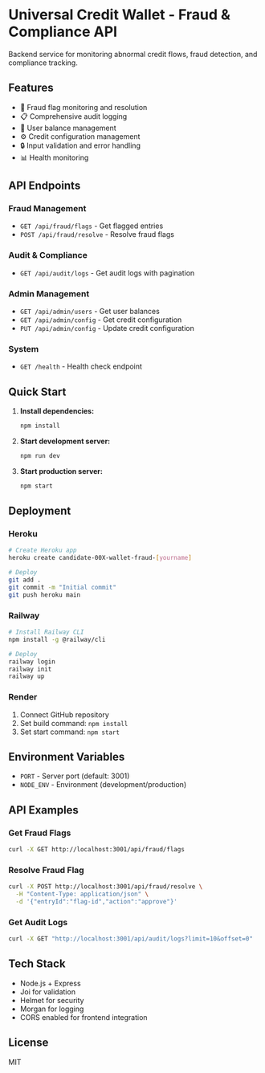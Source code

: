 # Universal Credit Wallet - Fraud & Compliance API

Backend service for monitoring abnormal credit flows, fraud detection, and compliance tracking.

## Features

- 🚨 Fraud flag monitoring and resolution
- 📋 Comprehensive audit logging
- 👥 User balance management
- ⚙️ Credit configuration management
- 🔒 Input validation and error handling
- 📊 Health monitoring

## API Endpoints

### Fraud Management
- `GET /api/fraud/flags` - Get flagged entries
- `POST /api/fraud/resolve` - Resolve fraud flags

### Audit & Compliance
- `GET /api/audit/logs` - Get audit logs with pagination

### Admin Management
- `GET /api/admin/users` - Get user balances
- `GET /api/admin/config` - Get credit configuration
- `PUT /api/admin/config` - Update credit configuration

### System
- `GET /health` - Health check endpoint

## Quick Start

1. **Install dependencies:**
   ```bash
   npm install
   ```

2. **Start development server:**
   ```bash
   npm run dev
   ```

3. **Start production server:**
   ```bash
   npm start
   ```

## Deployment

### Heroku
```bash
# Create Heroku app
heroku create candidate-00X-wallet-fraud-[yourname]

# Deploy
git add .
git commit -m "Initial commit"
git push heroku main
```

### Railway
```bash
# Install Railway CLI
npm install -g @railway/cli

# Deploy
railway login
railway init
railway up
```

### Render
1. Connect GitHub repository
2. Set build command: `npm install`
3. Set start command: `npm start`

## Environment Variables

- `PORT` - Server port (default: 3001)
- `NODE_ENV` - Environment (development/production)

## API Examples

### Get Fraud Flags
```bash
curl -X GET http://localhost:3001/api/fraud/flags
```

### Resolve Fraud Flag
```bash
curl -X POST http://localhost:3001/api/fraud/resolve \
  -H "Content-Type: application/json" \
  -d '{"entryId":"flag-id","action":"approve"}'
```

### Get Audit Logs
```bash
curl -X GET "http://localhost:3001/api/audit/logs?limit=10&offset=0"
```

## Tech Stack

- Node.js + Express
- Joi for validation
- Helmet for security
- Morgan for logging
- CORS enabled for frontend integration

## License

MIT 